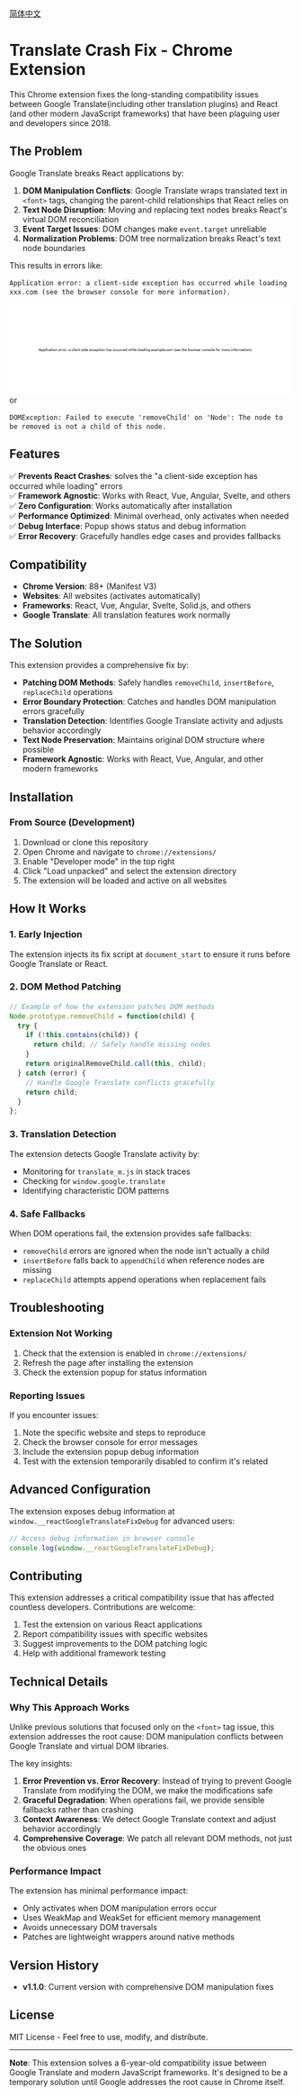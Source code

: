 <div align="left">
  <a href="./README_CN.md">简体中文</a>
</div>

# Translate Crash Fix - Chrome Extension

This Chrome extension fixes the long-standing compatibility issues between Google Translate(including other translation plugins) and React (and other modern JavaScript frameworks) that have been plaguing user and developers since 2018.

## The Problem

Google Translate breaks React applications by:

1. **DOM Manipulation Conflicts**: Google Translate wraps translated text in `<font>` tags, changing the parent-child relationships that React relies on
2. **Text Node Disruption**: Moving and replacing text nodes breaks React's virtual DOM reconciliation
3. **Event Target Issues**: DOM changes make `event.target` unreliable
4. **Normalization Problems**: DOM tree normalization breaks React's text node boundaries

This results in errors like:
```
Application error: a client-side exception has occurred while loading xxx.com (see the browser console for more information).
```
![crashExample](./crash_example.png)
or
```
DOMException: Failed to execute 'removeChild' on 'Node': The node to be removed is not a child of this node.
```

## Features

✅ **Prevents React Crashes**: solves the "a client-side exception has occurred while loading" errors  
✅ **Framework Agnostic**: Works with React, Vue, Angular, Svelte, and others  
✅ **Zero Configuration**: Works automatically after installation  
✅ **Performance Optimized**: Minimal overhead, only activates when needed  
✅ **Debug Interface**: Popup shows status and debug information  
✅ **Error Recovery**: Gracefully handles edge cases and provides fallbacks  

## Compatibility

- **Chrome Version**: 88+ (Manifest V3)
- **Websites**: All websites (activates automatically)
- **Frameworks**: React, Vue, Angular, Svelte, Solid.js, and others
- **Google Translate**: All translation features work normally

## The Solution

This extension provides a comprehensive fix by:

- **Patching DOM Methods**: Safely handles `removeChild`, `insertBefore`, `replaceChild` operations
- **Error Boundary Protection**: Catches and handles DOM manipulation errors gracefully
- **Translation Detection**: Identifies Google Translate activity and adjusts behavior accordingly
- **Text Node Preservation**: Maintains original DOM structure where possible
- **Framework Agnostic**: Works with React, Vue, Angular, and other modern frameworks

## Installation

### From Source (Development)

1. Download or clone this repository
2. Open Chrome and navigate to `chrome://extensions/`
3. Enable "Developer mode" in the top right
4. Click "Load unpacked" and select the extension directory
5. The extension will be loaded and active on all websites


## How It Works

### 1. Early Injection
The extension injects its fix script at `document_start` to ensure it runs before Google Translate or React.

### 2. DOM Method Patching
```javascript
// Example of how the extension patches DOM methods
Node.prototype.removeChild = function(child) {
  try {
    if (!this.contains(child)) {
      return child; // Safely handle missing nodes
    }
    return originalRemoveChild.call(this, child);
  } catch (error) {
    // Handle Google Translate conflicts gracefully
    return child;
  }
};
```

### 3. Translation Detection
The extension detects Google Translate activity by:
- Monitoring for `translate_m.js` in stack traces
- Checking for `window.google.translate`
- Identifying characteristic DOM patterns

### 4. Safe Fallbacks
When DOM operations fail, the extension provides safe fallbacks:
- `removeChild` errors are ignored when the node isn't actually a child
- `insertBefore` falls back to `appendChild` when reference nodes are missing
- `replaceChild` attempts append operations when replacement fails

## Troubleshooting

### Extension Not Working

1. Check that the extension is enabled in `chrome://extensions/`
2. Refresh the page after installing the extension
3. Check the extension popup for status information

### Reporting Issues

If you encounter issues:

1. Note the specific website and steps to reproduce
2. Check the browser console for error messages
3. Include the extension popup debug information
4. Test with the extension temporarily disabled to confirm it's related

## Advanced Configuration

The extension exposes debug information at `window.__reactGoogleTranslateFixDebug` for advanced users:

```javascript
// Access debug information in browser console
console.log(window.__reactGoogleTranslateFixDebug);
```

## Contributing

This extension addresses a critical compatibility issue that has affected countless developers. Contributions are welcome:

1. Test the extension on various React applications
2. Report compatibility issues with specific websites
3. Suggest improvements to the DOM patching logic
4. Help with additional framework testing

## Technical Details

### Why This Approach Works

Unlike previous solutions that focused only on the `<font>` tag issue, this extension addresses the root cause: DOM manipulation conflicts between Google Translate and virtual DOM libraries.

The key insights:

1. **Error Prevention vs. Error Recovery**: Instead of trying to prevent Google Translate from modifying the DOM, we make the modifications safe
2. **Graceful Degradation**: When operations fail, we provide sensible fallbacks rather than crashing
3. **Context Awareness**: We detect Google Translate context and adjust behavior accordingly
4. **Comprehensive Coverage**: We patch all relevant DOM methods, not just the obvious ones

### Performance Impact

The extension has minimal performance impact:
- Only activates when DOM manipulation errors occur
- Uses WeakMap and WeakSet for efficient memory management
- Avoids unnecessary DOM traversals
- Patches are lightweight wrappers around native methods

## Version History

- **v1.1.0**: Current version with comprehensive DOM manipulation fixes

## License

MIT License - Feel free to use, modify, and distribute.

---

**Note**: This extension solves a 6-year-old compatibility issue between Google Translate and modern JavaScript frameworks. It's designed to be a temporary solution until Google addresses the root cause in Chrome itself.
